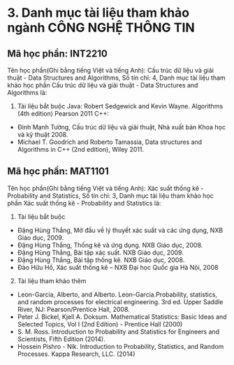 # 3. Danh mục tài liệu tham khảo ngành CÔNG NGHỆ THÔNG TIN
## Mã học phần: INT2210
Tên học phần(Ghi bằng tiếng Việt và tiếng Anh): Cấu trúc dữ liệu và giải thuật - Data Structures and Algorithms, Số tín chỉ: 4, Danh mục tài liệu tham khảo học phần Cấu trúc dữ liệu và giải thuật  - Data Structures and Algorithms là:
1. Tài liệu bắt buộc
Java: Robert Sedgewick and Kevin Wayne. Algorithms (4th edition) Pearson 2011
C++:
- Đinh Mạnh Tường, Cấu trúc dữ liệu và giải thuật, Nhà xuất bản Khoa học và kỹ thuật 2008.
- Michael T. Goodrich and Roberto Tamassia, Data structures and Algorithms in C++ (2nd edition), Wiley 2011.
## Mã học phần: MAT1101
Tên học phần(Ghi bằng tiếng Việt và tiếng Anh): Xác suất thống kê - Probability and Statistics, Số tín chỉ: 3, Danh mục tài liệu tham khảo học phần Xác suất thống kê - Probability and Statistics là:
1. Tài liệu bắt buộc
- Đặng Hùng Thắng, Mở đầu về lý thuyết xác suất và các ứng dụng, NXB Giáo dục, 2009.
- Đặng Hùng Thắng, Thống kê và ứng dụng. NXB Giáo dục, 2008.
- Đặng Hùng Thắng, Bài tập xác suất. NXB Giáo dục, 2009.
- Đặng Hùng Thắng, Bài tập thống kê. NXB Giáo dục, 2008.
- Đào Hữu Hồ, Xác suất thống kê – NXB Đại học Quốc gia Hà Nội, 2008
2. Tài liệu tham khảo thêm
- Leon-Garcia, Alberto, and Alberto. Leon-Garcia.Probability, statistics, and random processes for electrical engineering. 3rd ed. Upper Saddle River, NJ: Pearson/Prentice Hall, 2008.
- Peter J. Bickel, Kjell A. Doksum. Mathematical Statistics: Basic Ideas and Selected Topics, Vol I (2nd Edition) - Prentice Hall (2000)
- S. M. Ross. Introduction to Probability and Statistics for Engineers and Scientists, Fifth Edition (2014).
- Hossein Pishro - Nik. Introduction to Probability, Statistics, and Random Processes. Kappa Research, LLC. (2014)
